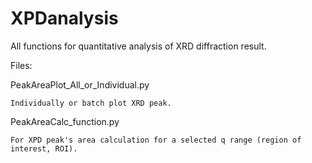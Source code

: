 # XPDanalysis
All functions for quantitative analysis of XRD diffraction result.

Files:

PeakAreaPlot_All_or_Individual.py

    Individually or batch plot XRD peak.

PeakAreaCalc_function.py

    For XPD peak's area calculation for a selected q range (region of interest, ROI).
